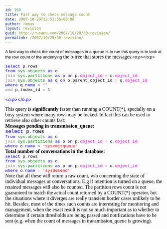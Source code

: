 ```yaml
---
id: 160
title: Fast way to check message count
date: 2007-10-29T12:51:56+00:00
author: remus
layout: revision
guid: http://rusanu.com/2007/10/29/30-revision/
permalink: /2007/10/29/30-revision/
---
```

<span style="font-size: 10pt; font-family: 'Courier New'"><span style="color: red"><font color="#000000"><span style="font-size: 10pt; font-family: Arial">A fast way to check the count of messages in a queue is to run this query is to look at the row count of the underlying </span><font face="Times New Roman" size="3">the b-tree that stores the messages</font><span style="font-size: 10pt; font-family: Arial">:<o:p></o:p></span></font></span></span>

<p class="MsoNormal" style="margin: 0in 0in 0pt">
  <span style="font-size: 10pt; color: blue; font-family: 'Courier New'">select</span><span style="font-size: 10pt; color: black; font-family: 'Courier New'"> p</span><span style="font-size: 10pt; color: gray; font-family: 'Courier New'">.</span><span style="font-size: 10pt; color: black; font-family: 'Courier New'">rows<o:p></o:p></span>
</p>

<p class="MsoNormal" style="margin: 0in 0in 0pt">
  <span style="font-size: 10pt; color: blue; font-family: 'Courier New'"><span> </span>from</span><span style="font-size: 10pt; color: black; font-family: 'Courier New'"> </span><span style="font-size: 10pt; color: green; font-family: 'Courier New'">sys.objects</span><span style="font-size: 10pt; color: black; font-family: 'Courier New'"> </span><span style="font-size: 10pt; color: blue; font-family: 'Courier New'">as</span><span style="font-size: 10pt; color: black; font-family: 'Courier New'"> o <o:p></o:p></span>
</p>

<p class="MsoNormal" style="margin: 0in 0in 0pt">
  <span style="font-size: 10pt; color: blue; font-family: 'Courier New'"><span> </span></span><span style="font-size: 10pt; color: gray; font-family: 'Courier New'">join</span><span style="font-size: 10pt; color: black; font-family: 'Courier New'"> </span><span style="font-size: 10pt; color: green; font-family: 'Courier New'">sys.partitions</span><span style="font-size: 10pt; color: black; font-family: 'Courier New'"> </span><span style="font-size: 10pt; color: blue; font-family: 'Courier New'">as</span><span style="font-size: 10pt; color: black; font-family: 'Courier New'"> p </span><span style="font-size: 10pt; color: blue; font-family: 'Courier New'">on</span><span style="font-size: 10pt; color: black; font-family: 'Courier New'"> p</span><span style="font-size: 10pt; color: gray; font-family: 'Courier New'">.</span><span style="font-size: 10pt; color: fuchsia; font-family: 'Courier New'">object_id</span><span style="font-size: 10pt; color: black; font-family: 'Courier New'"> </span><span style="font-size: 10pt; color: gray; font-family: 'Courier New'">=</span><span style="font-size: 10pt; color: black; font-family: 'Courier New'"> o</span><span style="font-size: 10pt; color: gray; font-family: 'Courier New'">.</span><span style="font-size: 10pt; color: fuchsia; font-family: 'Courier New'">object_id</span><span style="font-size: 10pt; color: black; font-family: 'Courier New'"> <o:p></o:p></span>
</p>

<p class="MsoNormal" style="margin: 0in 0in 0pt">
  <span style="font-size: 10pt; color: blue; font-family: 'Courier New'"><span> </span></span><span style="font-size: 10pt; color: gray; font-family: 'Courier New'">join</span><span style="font-size: 10pt; color: black; font-family: 'Courier New'"> </span><span style="font-size: 10pt; color: green; font-family: 'Courier New'">sys.objects</span><span style="font-size: 10pt; color: black; font-family: 'Courier New'"> </span><span style="font-size: 10pt; color: blue; font-family: 'Courier New'">as</span><span style="font-size: 10pt; color: black; font-family: 'Courier New'"> q </span><span style="font-size: 10pt; color: blue; font-family: 'Courier New'">on</span><span style="font-size: 10pt; color: black; font-family: 'Courier New'"> o</span><span style="font-size: 10pt; color: gray; font-family: 'Courier New'">.</span><span style="font-size: 10pt; color: black; font-family: 'Courier New'">parent_object_id </span><span style="font-size: 10pt; color: gray; font-family: 'Courier New'">=</span><span style="font-size: 10pt; color: black; font-family: 'Courier New'"> q</span><span style="font-size: 10pt; color: gray; font-family: 'Courier New'">.</span><span style="font-size: 10pt; color: fuchsia; font-family: 'Courier New'">object_id</span><span style="font-size: 10pt; color: black; font-family: 'Courier New'"> <o:p></o:p></span>
</p>

<p class="MsoNormal" style="margin: 0in 0in 0pt">
  <span style="font-size: 10pt; color: blue; font-family: 'Courier New'"><span> </span>where</span><span style="font-size: 10pt; color: black; font-family: 'Courier New'"> q</span><span style="font-size: 10pt; color: gray; font-family: 'Courier New'">.</span><span style="font-size: 10pt; color: blue; font-family: 'Courier New'">name</span><span style="font-size: 10pt; color: black; font-family: 'Courier New'"> </span><span style="font-size: 10pt; color: gray; font-family: 'Courier New'">=</span><span style="font-size: 10pt; color: black; font-family: 'Courier New'"> </span><span style="font-size: 10pt; color: red; font-family: 'Courier New'">&#8216;<queuename>&#8217;<o:p></o:p></span>
</p>

<p class="MsoNormal" style="margin: 0in 0in 0pt">
  <span style="font-size: 10pt; color: blue; font-family: 'Courier New'"><span> </span></span><span style="font-size: 10pt; color: gray; font-family: 'Courier New'">and</span><span style="font-size: 10pt; color: black; font-family: 'Courier New'"> p</span><span style="font-size: 10pt; color: gray; font-family: 'Courier New'">.</span><span style="font-size: 10pt; color: black; font-family: 'Courier New'">index_id </span><span style="font-size: 10pt; color: gray; font-family: 'Courier New'">=</span><span style="font-size: 10pt; color: black; font-family: 'Courier New'"> 1</span><!--more-->
  
  <span style="color: blue"><o:p></o:p></span>
</p>

<p class="MsoNormal" style="margin: 0in 0in 0pt">
  <o:p><font color="#000000" face="Times New Roman" size="3"> </font></o:p>
</p>

<p class="MsoNormal" style="margin: 0in 0in 0pt">
  <font color="#000000" face="Times New Roman" size="3">This query is <strong>significantly</strong> faster than running a COUNT(*), specially on a busy system where many rows may be locked. In fact this can be used to retrieve also other counts fast:</font>
</p>

<p class="MsoNormal" style="margin: 0in 0in 0pt">
  <font size="3"><strong><font color="#000000" face="Times New Roman">Messages pending in transmission_queue:<br /> </font></strong><span style="color: blue; font-family: 'Courier New'">select</span><span style="font-family: 'Courier New'"><font color="#000000"> p</font><span style="color: gray">.</span><font color="#000000">rows <o:p></o:p></font></span></font>
</p>

<p class="MsoNormal" style="margin: 0in 0in 0pt">
  <span style="font-size: 10pt; font-family: 'Courier New'"><span><font color="#000000"> </font></span><span style="color: blue">from</span><font color="#000000"> </font><span style="color: green">sys.objects</span><font color="#000000"> </font><span style="color: blue">as</span><font color="#000000"> o </font></span><span style="font-size: 10pt; font-family: 'Courier New'"><o:p></o:p></span>
</p>

<p class="MsoNormal" style="margin: 0in 0in 0pt">
  <span style="font-size: 10pt; font-family: 'Courier New'"><span><font color="#000000"> </font></span><span style="color: gray">join</span><font color="#000000"> </font><span style="color: green">sys.partitions</span><font color="#000000"> </font><span style="color: blue">as</span><font color="#000000"> p </font><span style="color: blue">on</span><font color="#000000"> p</font><span style="color: gray">.</span><span style="color: fuchsia">object_id</span><font color="#000000"> </font><span style="color: gray">=</span><font color="#000000"> o</font><span style="color: gray">.</span><span style="color: fuchsia">object_id</span><font color="#000000"> <o:p></o:p></font></span>
</p>

<p class="MsoNormal" style="margin: 0in 0in 0pt">
  <span style="font-size: 10pt; font-family: 'Courier New'"><span><font color="#000000"> </font></span><span style="color: blue">where</span><font color="#000000"> o</font><span style="color: gray">.</span><span style="color: blue">name</span><font color="#000000"> </font><span style="color: gray">=</span><font color="#000000"> </font><span style="color: red">&#8216;sysxmitqueue&#8217;</span></span><span style="font-family: 'Courier New'"><o:p></o:p></span>
</p>

<p class="MsoNormal" style="margin: 0in 0in 0pt">
  <span><o:p><font color="#000000" face="Times New Roman" size="3"> </font></o:p></span>
</p>

<p class="MsoNormal" style="margin: 0in 0in 0pt">
  <strong><span><font size="3"><font color="#000000"><font face="Times New Roman">Total number of conversations in the database:<o:p></o:p></font></font></font></span></strong>
</p>

<p class="MsoNormal" style="margin: 0in 0in 0pt">
  <span style="font-size: 10pt; color: blue; font-family: 'Courier New'">select</span><span style="font-size: 10pt; font-family: 'Courier New'"><font color="#000000"> p</font><span style="color: gray">.</span><font color="#000000">rows<o:p></o:p></font></span>
</p>

<p class="MsoNormal" style="margin: 0in 0in 0pt">
  <span style="font-size: 10pt; font-family: 'Courier New'"><span><font color="#000000"> </font></span><span style="color: blue">from</span><font color="#000000"> </font><span style="color: green">sys.objects</span><font color="#000000"> </font><span style="color: blue">as</span><font color="#000000"> o <o:p></o:p></font></span>
</p>

<p class="MsoNormal" style="margin: 0in 0in 0pt">
  <span style="font-size: 10pt; font-family: 'Courier New'"><span><font color="#000000"> </font></span><span style="color: gray">join</span><font color="#000000"> </font><span style="color: green">sys.partitions</span><font color="#000000"> </font><span style="color: blue">as</span><font color="#000000"> p </font><span style="color: blue">on</span><font color="#000000"> p</font><span style="color: gray">.</span><span style="color: fuchsia">object_id</span><font color="#000000"> </font><span style="color: gray">=</span><font color="#000000"> o</font><span style="color: gray">.</span><span style="color: fuchsia">object_id</span><font color="#000000"> <o:p></o:p></font></span>
</p>

<p class="MsoNormal" style="margin: 0in 0in 0pt">
  <span style="font-size: 10pt; font-family: 'Courier New'"><span><font color="#000000"> </font></span><span style="color: blue">where</span><font color="#000000"> o</font><span style="color: gray">.</span><span style="color: blue">name</span><font color="#000000"> </font><span style="color: gray">=</span><font color="#000000"> </font><span style="color: red">&#8216;sysdesend&#8217;<o:p></o:p></span></span>
</p>

<p class="MsoNormal" style="margin: 0in 0in 0pt">
  <o:p><font color="#000000" face="Times New Roman" size="3"> </font></o:p>
</p>

<p class="MsoNormal" style="margin: 0in 0in 0pt">
  <font color="#000000" face="Times New Roman" size="3">Note that all these will return a raw count, w/o concerning the state of individual messages or conversations. E.g if retention is turned on a queue, the retained messages will also be counted. The partition rows count is not guaranteed to match the actual count returned by a COUNT(*) operator, but the situations where it diverges are really transient border cases unlikely to be hit. Besides, most of the times such counts are interesting for monitoring and management, when the exact result is not so much important as to whether to determine if certain thresholds are being passed and notifications have to be sent (e.g. when the count of messages in transmission_queue is growing).</font>
</p>